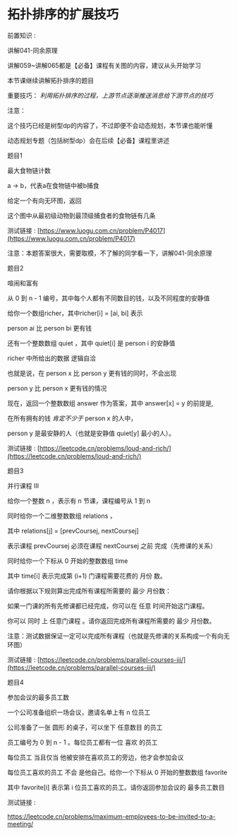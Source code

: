 # 拓扑排序的扩展技巧

前置知识 :

讲解041-同余原理

讲解059~讲解065都是【必备】课程有关图的内容，建议从头开始学习

本节课继续讲解拓扑排序的题目

重要技巧： _利用拓扑排序的过程，上游节点逐渐推送消息给下游节点的技巧_

注意：

这个技巧已经是树型dp的内容了，不过即便不会动态规划，本节课也能听懂

动态规划专题（包括树型dp）会在后续【必备】课程里讲述

题目1

最大食物链计数

a -> b，代表a在食物链中被b捕食

给定一个有向无环图，返回

这个图中从最初级动物到最顶级捕食者的食物链有几条

测试链接 : [https://www.luogu.com.cn/problem/P4017](https://www.luogu.com.cn/problem/P4017)

注意：本题答案很大，需要取模，不了解的同学看一下，讲解041-同余原理

题目2

喧闹和富有

从 0 到 n - 1 编号，其中每个人都有不同数目的钱，以及不同程度的安静值

给你一个数组richer，其中richer[i] = [ai, bi] 表示

person ai 比 person bi 更有钱

还有一个整数数组 quiet ，其中 quiet[i] 是 person i 的安静值

richer 中所给出的数据 逻辑自洽

也就是说，在 person x 比 person y 更有钱的同时，不会出现

person y 比 person x 更有钱的情况

现在，返回一个整数数组 answer 作为答案，其中 answer[x] = y 的前提是,

在所有拥有的钱  _肯定不少于_  person x 的人中，

person y 是最安静的人（也就是安静值 quiet[y] 最小的人）。

测试链接 : [https://leetcode.cn/problems/loud-and-rich/](https://leetcode.cn/problems/loud-and-rich/)

题目3

并行课程 III

给你一个整数 n ，表示有 n 节课，课程编号从 1 到 n

同时给你一个二维整数数组 relations ，

其中 relations[j] = [prevCoursej, nextCoursej]

表示课程 prevCoursej 必须在课程 nextCoursej 之前 完成（先修课的关系）

同时给你一个下标从 0 开始的整数数组 time

其中 time[i] 表示完成第 (i+1) 门课程需要花费的 月份 数。

请你根据以下规则算出完成所有课程所需要的 最少 月份数：

如果一门课的所有先修课都已经完成，你可以在 任意 时间开始这门课程。

你可以 同时 上 任意门课程 。请你返回完成所有课程所需要的 最少 月份数。

注意：测试数据保证一定可以完成所有课程（也就是先修课的关系构成一个有向无环图）

测试链接 : [https://leetcode.cn/problems/parallel-courses-iii/](https://leetcode.cn/problems/parallel-courses-iii/)

题目4

参加会议的最多员工数

一个公司准备组织一场会议，邀请名单上有 n 位员工

公司准备了一张 圆形 的桌子，可以坐下 任意数目 的员工

员工编号为 0 到 n - 1 。每位员工都有一位 喜欢 的员工

每位员工 当且仅当 他被安排在喜欢员工的旁边，他才会参加会议

每位员工喜欢的员工 不会 是他自己。给你一个下标从 0 开始的整数数组 favorite

其中 favorite[i] 表示第 i 位员工喜欢的员工。请你返回参加会议的 最多员工数目

测试链接 :

https://leetcode.cn/problems/maximum-employees-to-be-invited-to-a-meeting/

